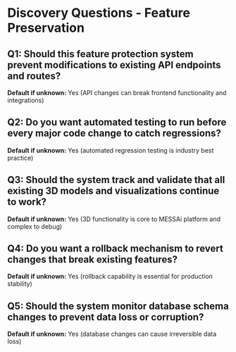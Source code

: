 # Discovery Questions - Feature Preservation

## Q1: Should this feature protection system prevent modifications to existing API endpoints and routes?

**Default if unknown:** Yes (API changes can break frontend functionality and
integrations)

## Q2: Do you want automated testing to run before every major code change to catch regressions?

**Default if unknown:** Yes (automated regression testing is industry best
practice)

## Q3: Should the system track and validate that all existing 3D models and visualizations continue to work?

**Default if unknown:** Yes (3D functionality is core to MESSAi platform and
complex to debug)

## Q4: Do you want a rollback mechanism to revert changes that break existing features?

**Default if unknown:** Yes (rollback capability is essential for production
stability)

## Q5: Should the system monitor database schema changes to prevent data loss or corruption?

**Default if unknown:** Yes (database changes can cause irreversible data loss)
